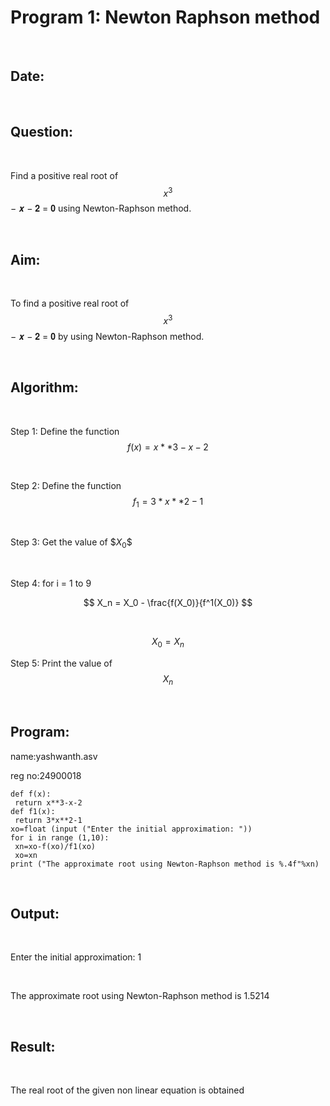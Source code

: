 # Program 1: Newton Raphson method

<br>

## Date: 

<br>

## Question:

<br>

   Find a positive real root of $$x^3$$ − 𝒙 − 𝟐 = 𝟎 using Newton-Raphson method.

<br>

## Aim:

<br>

   To find a positive real root of $$x^3$$ − 𝒙 − 𝟐 = 𝟎 by using Newton-Raphson method.

<br>

## Algorithm:

<br>

   Step 1: Define the function $$f(x) = x**3 - x - 2$$

<br>

   Step 2: Define the function $$f_1 = 3* x **2 - 1$$

<br>

   Step 3: Get the value of $$X_0\$$

<br>

   Step 4: for i = 1 to 9

$$
X_n = X_0 - \frac{f(X_0)}{f^1(X_0)}
$$

<br>

$$
X_0 = X_n
$$

   Step 5: Print the value of $$X_n$$

<br>

## Program:
 name:yashwanth.asv
 
 reg no:24900018
<br>

```
def f(x):
 return x**3-x-2
def f1(x):
 return 3*x**2-1
xo=float (input ("Enter the initial approximation: "))
for i in range (1,10):
 xn=xo-f(xo)/f1(xo)
 xo=xn
print ("The approximate root using Newton-Raphson method is %.4f"%xn)
```

<br>

## Output:

<br>

Enter the initial approximation: 1

<br>

The approximate root using Newton-Raphson method is 1.5214

<br>

## Result:

<br>

The real root of the given non linear equation is obtained

